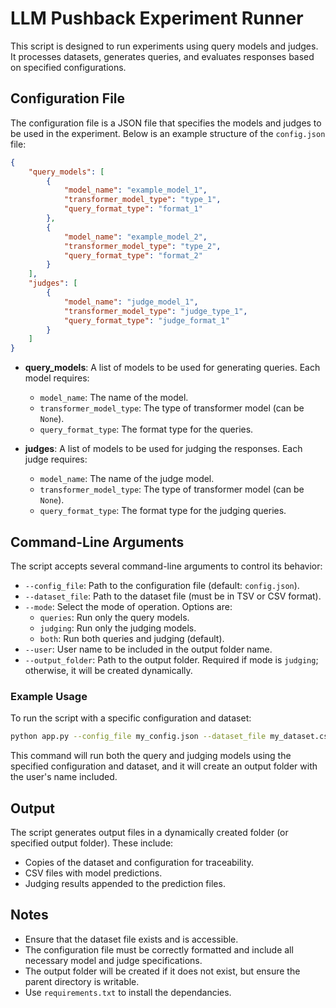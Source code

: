# LLM Pushback Experiment Runner

This script is designed to run experiments using query models and judges. It processes datasets, generates queries, and evaluates responses based on specified configurations.

## Configuration File

The configuration file is a JSON file that specifies the models and judges to be used in the experiment. Below is an example structure of the `config.json` file:

```json
{
    "query_models": [
        {
            "model_name": "example_model_1",
            "transformer_model_type": "type_1",
            "query_format_type": "format_1"
        },
        {
            "model_name": "example_model_2",
            "transformer_model_type": "type_2",
            "query_format_type": "format_2"
        }
    ],
    "judges": [
        {
            "model_name": "judge_model_1",
            "transformer_model_type": "judge_type_1",
            "query_format_type": "judge_format_1"
        }
    ]
}
```

- **query_models**: A list of models to be used for generating queries. Each model requires:
  - `model_name`: The name of the model.
  - `transformer_model_type`: The type of transformer model (can be `None`).
  - `query_format_type`: The format type for the queries.

- **judges**: A list of models to be used for judging the responses. Each judge requires:
  - `model_name`: The name of the judge model.
  - `transformer_model_type`: The type of transformer model (can be `None`).
  - `query_format_type`: The format type for the judging queries.

## Command-Line Arguments

The script accepts several command-line arguments to control its behavior:

- `--config_file`: Path to the configuration file (default: `config.json`).
- `--dataset_file`: Path to the dataset file (must be in TSV or CSV format).
- `--mode`: Select the mode of operation. Options are:
  - `queries`: Run only the query models.
  - `judging`: Run only the judging models.
  - `both`: Run both queries and judging (default).
- `--user`: User name to be included in the output folder name.
- `--output_folder`: Path to the output folder. Required if mode is `judging`; otherwise, it will be created dynamically.

### Example Usage

To run the script with a specific configuration and dataset:

```bash
python app.py --config_file my_config.json --dataset_file my_dataset.csv --mode both --user my_name
```

This command will run both the query and judging models using the specified configuration and dataset, and it will create an output folder with the user's name included.

## Output

The script generates output files in a dynamically created folder (or specified output folder). These include:

- Copies of the dataset and configuration for traceability.
- CSV files with model predictions.
- Judging results appended to the prediction files.

## Notes

- Ensure that the dataset file exists and is accessible.
- The configuration file must be correctly formatted and include all necessary model and judge specifications.
- The output folder will be created if it does not exist, but ensure the parent directory is writable.
- Use `requirements.txt` to install the dependancies.
